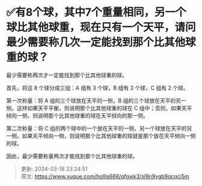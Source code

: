 # ✅有8个球，其中7个重量相同，另一个球比其他球重，现在只有一个天平，请问最少需要称几次一定能找到那个比其他球重的球？

最少需要称两次才一定能找到那个比其他球重的球。



首先，将这 8 个球分成三组：A 组有 3 个球，B 组有 3 个球，C 组有 2 个球。



第一次称量：将 A 组的三个球放在天平的一侧，B 组的三个球放在天平的另一侧。这样如果天平平衡，则说明那个比其他球重的球在 C 组中；否则，如果天平倾向一侧，则说明那个比其他球重的球在天平倾向的那一侧。



第二次称量：将 C 组的两个球中的一个放在天平的一侧，另一个球放在天平的另一侧。如果天平倾向一侧，则说明那个比其他球重的球就是那个放在天平倾向一侧的球。



因此，最少需要称量两次才能找到那个比其他球重的球。



> 更新: 2024-03-18 23:24:51  
> 原文: <https://www.yuque.com/hollis666/qfgwk3/sl9n9ygb9qcqci5m>